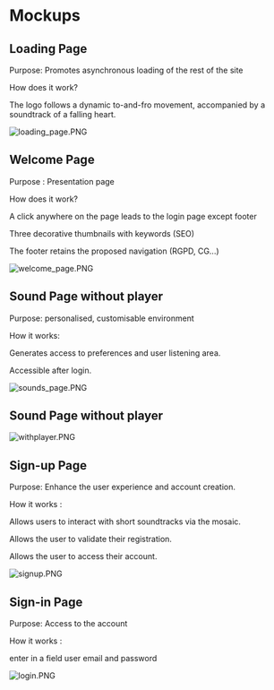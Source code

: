# Mockups

## Loading Page

Purpose: Promotes asynchronous loading of the rest of the site

How does it work?

The logo follows a dynamic to-and-fro movement, accompanied by a soundtrack of a falling heart.

![loading_page.PNG](loading_page.png)

## Welcome Page

Purpose : Presentation page

How does it work?

A click anywhere on the page leads to the login page except footer

Three decorative thumbnails with keywords (SEO)

The footer retains the proposed navigation (RGPD, CG...)

![welcome_page.PNG](welcome_page.png)

## Sound Page without player

Purpose: personalised, customisable environment

How it works:

Generates access to preferences and user listening area.

Accessible after login.

![sounds_page.PNG](sounds_page.png)

## Sound Page without player

![withplayer.PNG](withplayer.png)

## Sign-up Page

Purpose: Enhance the user experience and account creation.

How it works :

Allows users to interact with short soundtracks via the mosaic.

Allows the user to validate their registration.

Allows the user to access their account.

![signup.PNG](signup.png)

## Sign-in Page

Purpose: Access to the account

How it works :

enter in a field user email and password

![login.PNG](login.png)